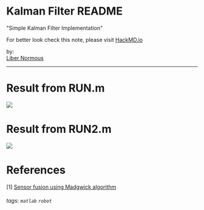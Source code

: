 # Kalman Filter README

"Simple Kalman Filter Implementation"

For better look check this note, please visit [HackMD.io](https://hackmd.io/@libernormous/kf_readme)

by:  
[Liber Normous](https://hackmd.io/@libernormous)

---
# Result from RUN.m
![](https://i.imgur.com/TgCUVhj.png)

# Result from RUN2.m
![](https://i.imgur.com/xRhgm5S.png)


# References

[1] [Sensor fusion using Madgwick algorithm](https://x-io.co.uk/open-source-imu-and-ahrs-algorithms/)   

###### tags: `matlab` `robot` 
